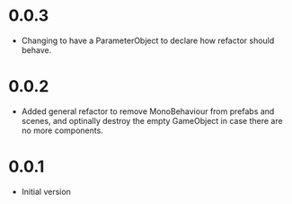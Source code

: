 # 0.0.3

* Changing to have a ParameterObject to declare how refactor should behave.

# 0.0.2

* Added general refactor to remove MonoBehaviour from prefabs and scenes, and optinally destroy the empty GameObject in case there are no more components.

# 0.0.1 

* Initial version